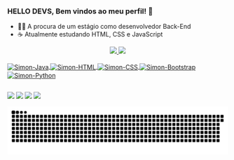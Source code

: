 ### HELLO DEVS, Bem vindos ao meu perfil! 👋

- 👨‍💻 A procura de um estágio como desenvolvedor Back-End
- ☕ Atualmente estudando HTML, CSS e JavaScript

<div align="center">
  <a href="https://github.com/SABAT-dev">
  <img height="150em" src="https://github-readme-stats.vercel.app/api?username=SABAT-dev&show_icons=true&theme=blue-green&include_all_commits=true&count_private=true"/>
  <img height="150em" src="https://github-readme-stats.vercel.app/api/top-langs/?username=SABAT-dev&layout=compact&langs_count=7&theme=blue-green"/>
</div>
  
<div style="display: inline_block"><br>
  <img align="center" alt="Simon-Java" height="30" width="40" src="https://cdn.jsdelivr.net/gh/devicons/devicon/icons/java/java-original.svg">
  <img align="center" alt="Simon-HTML" height="30" width="40" src="https://cdn.jsdelivr.net/gh/devicons/devicon/icons/html5/html5-original.svg">
  <img align="center" alt="Simon-CSS" height="30" width="40" src="https://cdn.jsdelivr.net/gh/devicons/devicon/icons/css3/css3-original.svg">
  <img align="center" alt="Simon-Bootstrap" height="30" width="40" src="https://cdn.jsdelivr.net/gh/devicons/devicon/icons/bootstrap/bootstrap-plain.svg">
  <img align="center" alt="Simon-Python" height="30" width="40" src="https://cdn.jsdelivr.net/gh/devicons/devicon/icons/python/python-original.svg">
</div>
  
  ##
  
<div>
  <a href="https://www.youtube.com/channel/UCVVwZVrfm9ZmR1KfF2MDLuA" target="_blank"><img src="https://img.shields.io/badge/YouTube-FF0000?style=for-the-badge&logo=youtube&logoColor=white" target="_blank"></a>
  <a href="https://instagram.com/simon_assagra?utm_medium=copy_link" target="_blank"><img src="https://img.shields.io/badge/-Instagram-%23E4405F?style=for-the-badge&logo=instagram&logoColor=white" target="_blank"></a>
</a>
  <a href="https://vm.tiktok.com/ZMRwAEDUq/" target="_blank"><img src="	https://img.shields.io/badge/TikTok-000000?style=for-the-badge&logo=tiktok&logoColor=white" target="_blank"></a> 
  <a href="https://www.linkedin.com/in/simon-assagra-054b7a180/" target="_blank"><img src="https://img.shields.io/badge/-LinkedIn-%230077B5?style=for-the-badge&logo=linkedin&logoColor=white" target="_blank"></a> 
 
  ![Snake animation](https://github.com/SABAT-dev/SABAT-dev/blob/output/github-contribution-grid-snake.svg)
</div>
